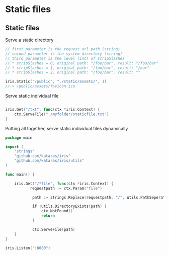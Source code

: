 # Static files

## Static files

Serve a static directory

```go
// first parameter is the request url path (string)
// second parameter is the system directory (string)
// third parameter is the level (int) of stripSlashes
// * stripSlashes = 0, original path: "/foo/bar", result: "/foo/bar"
// * stripSlashes = 1, original path: "/foo/bar", result: "/bar"
// * stripSlashes = 2, original path: "/foo/bar", result: ""

iris.Static("/public", "./static/assets/", 1)
//-> /public/assets/favicon.ico
```

Serve static individual file

```go

iris.Get("/txt", func(ctx *iris.Context) {
	ctx.ServeFile("./myfolder/staticfile.txt")
}

```

Putting all together, serve static individual files dynamically

```go
package main

import (
	"strings"
	"github.com/kataras/iris"
	"github.com/kataras/iris/utils"
)

func main() {

	iris.Get("/*file", func(ctx *iris.Context) {
	  	   requestpath := ctx.Param("file")

			path := strings.Replace(requestpath, "/", utils.PathSeperator, -1)

			if !utils.DirectoryExists(path) {
				ctx.NotFound()
				return
			}

			ctx.ServeFile(path)
	}
}

iris.Listen(":8080")

```